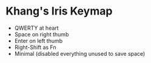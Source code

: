 # Khang's Iris Keymap

- QWERTY at heart
- Space on right thumb
- Enter on left thumb
- Right-Shift as Fn
- Minimal (disabled everything unused to save space)

